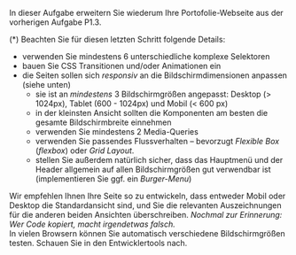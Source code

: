 In dieser Aufgabe erweitern Sie wiederum Ihre Portofolie-Webseite aus der vorherigen Aufgabe P1.3.

(*) Beachten Sie für diesen letzten Schritt folgende Details:
- verwenden Sie mindestens 6 unterschiedliche komplexe Selektoren
- bauen Sie CSS Transitionen und/oder Animationen ein
- die Seiten sollen sich *responsiv* an die Bildschirmdimensionen anpassen (siehe unten)
  - sie ist an *mindestens* 3 Bildschirmgrößen angepasst: Desktop (> 1024px), Tablet (600 - 1024px) und Mobil (< 600 px)
  - in der kleinsten Ansicht sollten die Komponenten am besten die gesamte Bildschirmbreite einnehmen
  - verwenden Sie mindestens 2 Media-Queries
  - verwenden Sie passendes Flussverhalten – bevorzugt *Flexible Box* (*flexbox*) oder *Grid Layout*.
  - stellen Sie außerdem natürlich sicher, dass das Hauptmenü und der Header allgemein auf allen Bildschirmgrößen gut verwendbar ist (implementieren Sie ggf. ein *Burger-Menu*)

Wir empfehlen Ihnen Ihre Seite so zu entwickeln, dass entweder Mobil oder Desktop die Standardansicht sind, und Sie die relevanten Auszeichnungen für die anderen beiden Ansichten überschreiben. _Nochmal zur Erinnerung: Wer Code kopiert, macht irgendetwas falsch._  
In vielen Browsern können Sie automatisch verschiedene Bildschirmgrößen testen. Schauen Sie in den Entwicklertools nach.

